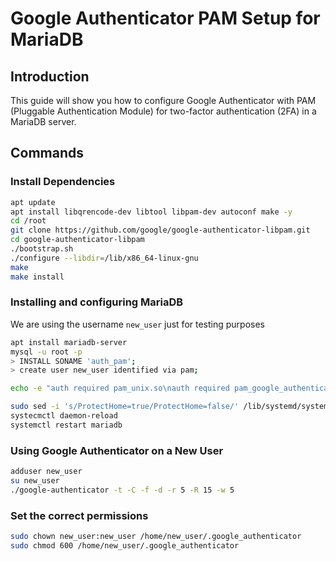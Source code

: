 # Google Authenticator PAM Setup for MariaDB

## Introduction

This guide will show you how to configure Google Authenticator with PAM (Pluggable Authentication Module) for two-factor authentication (2FA) in a MariaDB server.

## Commands

### Install Dependencies

```bash
apt update
apt install libqrencode-dev libtool libpam-dev autoconf make -y
cd /root
git clone https://github.com/google/google-authenticator-libpam.git
cd google-authenticator-libpam
./bootstrap.sh
./configure --libdir=/lib/x86_64-linux-gnu
make
make install
```

### Installing and configuring MariaDB

We are using the username `new_user` just for testing purposes
```bash
apt install mariadb-server
mysql -u root -p
> INSTALL SONAME 'auth_pam';
> create user new_user identified via pam;

echo -e "auth required pam_unix.so\nauth required pam_google_authenticator.so\naccount required pam_unix.so" | sudo tee -a /etc/pam.d/mysql

sudo sed -i 's/ProtectHome=true/ProtectHome=false/' /lib/systemd/system/mariadb.service
systecmctl daemon-reload
systemctl restart mariadb
```

### Using Google Authenticator on a New User
```bash
adduser new_user
su new_user
./google-authenticator -t -C -f -d -r 5 -R 15 -w 5
```

### Set the correct permissions
```bash
sudo chown new_user:new_user /home/new_user/.google_authenticator
sudo chmod 600 /home/new_user/.google_authenticator
```









